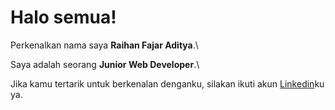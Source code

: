 # Halo semua! 

Perkenalkan nama saya **Raihan Fajar Aditya**.\

Saya adalah seorang **Junior Web Developer**.\

Jika kamu tertarik untuk berkenalan denganku, silakan ikuti akun [Linkedin](https://www.linkedin.com/in/raihan-fajar-aditya-752287228/)ku ya.
